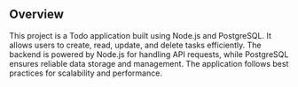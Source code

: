 ## Overview

This project is a Todo application built using Node.js and PostgreSQL. It allows users to create, read, update, and delete tasks efficiently. The backend is powered by Node.js for handling API requests, while PostgreSQL ensures reliable data storage and management. The application follows best practices for scalability and performance.

